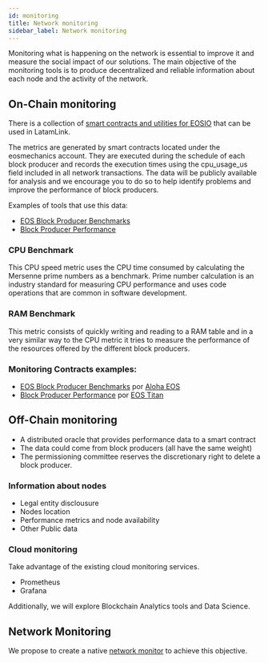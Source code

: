 ```yaml
---
id: monitoring
title: Network monitoring
sidebar_label: Network monitoring
---
```


Monitoring what is happening on the network is essential to improve it and measure the social impact of our solutions. The main objective of the monitoring tools is to produce decentralized and reliable information about each node and the activity of the network.

## On-Chain monitoring
There is a collection of [smart contracts and utilities for EOSIO](https://github.com/AlohaEOS/eos-mechanics) that can be used in LatamLink.

The metrics are generated by smart contracts located under the eosmechanics account. They are executed during the schedule of each block producer and records the execution times using the cpu_usage_us field included in all network transactions. The data will be publicly available for analysis and we encourage you to do so to help identify problems and improve the performance of block producers.

Examples of tools that use this data:

- [EOS Block Producer Benchmarks](https://www.alohaeos.com/tools/benchmarks)
- [Block Producer Performance](https://labs.eostitan.com/#/block-producer-performance)

### CPU Benchmark
This CPU speed metric uses the CPU time consumed by calculating the Mersenne prime numbers as a benchmark. Prime number calculation is an industry standard for measuring CPU performance and uses code operations that are common in software development.

### RAM Benchmark
This metric consists of quickly writing and reading to a RAM table and in a very similar way to the CPU metric it tries to measure the performance of the resources offered by the different block producers.

### Monitoring Contracts examples:

- [EOS Block Producer Benchmarks](https://www.alohaeos.com/tools/benchmarks) por [Aloha EOS](https://www.alohaeos.com/)
- [Block Producer Performance](https://labs.eostitan.com/#/block-producer-performance) por [EOS Titan](https://eostitan.com/)

## Off-Chain monitoring

- A distributed oracle that provides performance data to a smart contract
- The data could come from block producers (all have the same weight)
- The permissioning committee reserves the discretionary right to delete a block producer.

### Information about nodes
- Legal entity disclousure
- Nodes location
- Performance metrics and node availability
- Other Public data


### Cloud monitoring

Take advantage of the existing cloud monitoring services.

 - Prometheus
 - Grafana

Additionally, we will explore Blockchain Analytics tools and Data Science.


## Network Monitoring

We propose to create a native [network monitor](monitor.md) to achieve this objective. 
 




